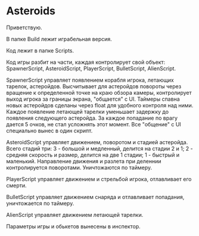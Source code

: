 # Asteroids
 
Приветствую. 

В папке Build лежит играбельная версия.

Код лежит в папке Scripts.

Код игры разбит на части, каждая контролирует свой объект: SpawnerScript, AsteroidScript, PlayerScript, BulletScript, AlienScript.

SpawnerScript управляет появлением корабля игрока, летающих тарелок, астеройдов. Высчитывает для астеройдов повороты через вращение к определенной точке на краю обзора камеры, контролирует выход игрока за границы экрана, "общается" с UI.
Таймеры спавна новых астеройдов сделаны через float для удобного контроля над ними.
Каждое появление летающей тарелки уменьшает задержку до появления следующего астеройда.
За каждое попадание по врагу дается 5 очков, не стал усложнять этот момент.
Все "общение" с UI специально вынес в один скрипт.

AsteroidScript управляет движением, поворотом и стадией астеройда. Всего стадий три: 3 - большой и медленный, делится на стадии 2 и 1; 2 - средняя скорость и размер, делится на две 1 стадии; 1 - быстрый и маленький.
Направление движения и разлета при деленнии контролируется поворотами. Уничтожаются по таймеру.

PlayerScript управляет движением и стрельбой игрока, отлавливает его смерти.

BulletScript управляет движением снаряда и отлавливает попадания, уничтожается по таймеру.

AlienScript управляет движением летающей тарелки.

Параметры игры и обькетов вынесены в инспектор.